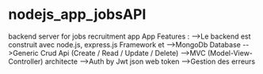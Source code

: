 # nodejs_app_jobsAPI
backend server for jobs recruitment   app
  App Features :
-->Le backend est construit avec node.js, express.js Framework et
-->MongoDb Database
-->Generic Crud Api (Create / Read / Update / Delete)
-->MVC (Model-View-Controller) architecte
-->Auth by Jwt json web token
-->Gestion des erreurs
